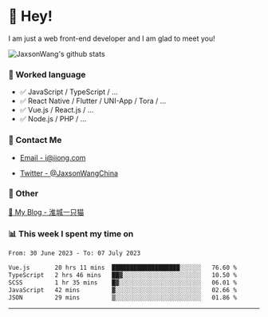 # 👋 Hey!

I am just a web front-end developer and I am glad to meet you!

![JaxsonWang's github stats](https://github-readme-stats.vercel.app/api?username=JaxsonWang&&show_icons=true&&title_color=1abc9c&&icon_color=1abc9c)


### 📝 Worked language

- ✅ JavaScript / TypeScript / ...
- ✅ React Native / Flutter / UNI-App / Tora / ...
- ✅ Vue.js / React.js / ...
- ✅ Node.js / PHP / ...

### 📮 Contact Me

- [Email - i@iiong.com](mailto:i@iiong.com)

- [Twitter - @JaxsonWangChina](https://twitter.com/JaxsonWangChina)

### 🤪 Other

[📌 My Blog - 淮城一只猫](https://iiong.com)

### 📊 This week I spent my time on

<!--START_SECTION:waka-->

```txt
From: 30 June 2023 - To: 07 July 2023

Vue.js       20 hrs 11 mins  ███████████████████░░░░░░   76.60 %
TypeScript   2 hrs 46 mins   ██▓░░░░░░░░░░░░░░░░░░░░░░   10.50 %
SCSS         1 hr 35 mins    █▓░░░░░░░░░░░░░░░░░░░░░░░   06.01 %
JavaScript   42 mins         ▓░░░░░░░░░░░░░░░░░░░░░░░░   02.66 %
JSON         29 mins         ▒░░░░░░░░░░░░░░░░░░░░░░░░   01.86 %
```

<!--END_SECTION:waka-->

---
